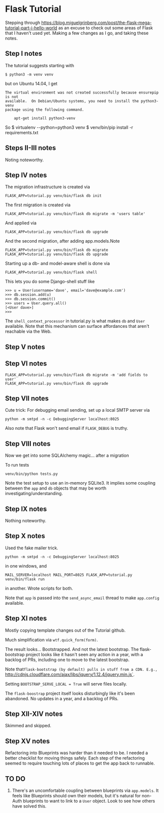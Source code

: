 # Flask Tutorial

Stepping through 
https://blog.miguelgrinberg.com/post/the-flask-mega-tutorial-part-i-hello-world
as an excuse to check out some areas of Flask that I haven't used yet.
Making a few changes as I go, and taking these notes.

## Step I notes

The tutorial suggests starting with

    $ python3 -m venv venv

but on Ubuntu 14.04, I get

    The virtual environment was not created successfully because ensurepip is not
    available.  On Debian/Ubuntu systems, you need to install the python3-venv
    package using the following command.

        apt-get install python3-venv

So
    $ virtualenv --python=python3 venv
    $ venv/bin/pip install -r requirements.txt

## Steps II-III notes

Noting noteworthy.

## Step IV notes

The migration infrastructure is created via

    FLASK_APP=tutorial.py venv/bin/flask db init

The first migration is created via

    FLASK_APP=tutorial.py venv/bin/flask db migrate -m 'users table'

And applied via

    FLASK_APP=tutorial.py venv/bin/flask db upgrade

And the second migration, after adding app.models.Note

    FLASK_APP=tutorial.py venv/bin/flask db migrate
    FLASK_APP=tutorial.py venv/bin/flask db upgrade

Starting up a db- and model-aware shell is done via

    FLASK_APP=tutorial.py venv/bin/flask shell

This lets you do some Django-shell stuff like

    >>> u = User(username='dave', email='dave@example.com')
    >>> db.session.add(u)
    >>> db.session.commit()
    >>> users = User.query.all()
    [<User dave>]
    >>>

The `shell_context_processor` in tutorial.py is what makes `db` and `User` available. Note that this mechanism can surface affordances that aren't reachable via the Web.

## Step V notes

## Step VI notes


    FLASK_APP=tutorial.py venv/bin/flask db migrate -m 'add fields to user'
    FLASK_APP=tutorial.py venv/bin/flask db upgrade

## Step VII notes

Cute trick: For debugging email sending, set up a local SMTP server via

    python -m smtpd -n -c DebuggingServer localhost:8025

Also note that Flask won't send email if `FLASK_DEBUG` is truthy.

## Step VIII notes

Now we get into some SQLAlchemy magic... after a migration

To run tests

    venv/bin/python tests.py

Note the test setup to use an in-memory SQLite3. It implies some coupling between the `app` and `db` objects that may be worth investigating/understanding.

## Step IX notes

Nothing noteworthy.

## Step X notes

Used the fake mailer trick.

    python -m smtpd -n -c DebuggingServer localhost:8025

in one windows, and

    MAIL_SERVER=localhost MAIL_PORT=8025 FLASK_APP=tutorial.py venv/bin/flask run

in another. Wrote scripts for both.

Note that `app` is passed into the `send_async_email` thread to make `app.config` available.

## Step XI notes

Mostly copying template changes out of the Tutorial github.

Much simplification via `wtf.quick_form(form)`.

The result looks... Bootstrapped. And not the latest bootstrap.
The flask-bootstrap project looks like it hasn't seen any action in a year,
with a backlog of PRs, including one to move to the latest bootstrap.

Note that`flask-bootstrap (by default) pulls in stuff from a CDN. E.g.,
`http://cdnjs.cloudflare.com/ajax/libs/jquery/1.12.4/jquery.min.js`.

Setting `BOOTSTRAP_SERVE_LOCAL = True` will serve files locally.

The `flask-boostrap` project itself looks disturbingly like it's been abandoned.
No updates in a year, and a backlog of PRs.

## Step XII-XIV notes

Skimmed and skipped.

## Step XV notes

Refactoring into Blueprints was harder than it needed to be.
I needed a better checklist for moving things safely.
Each step of the refactoring seemed to require touching lots of places to get the app back to runnable.

## TO DO

1. There's an uncomfortable coupling between blueprints via `app.models`.
   It feels like Blueprints should own their models, but it's natural for non-Auth blueprints to want to link to a `User` object.
   Look to see how others have solved this.
